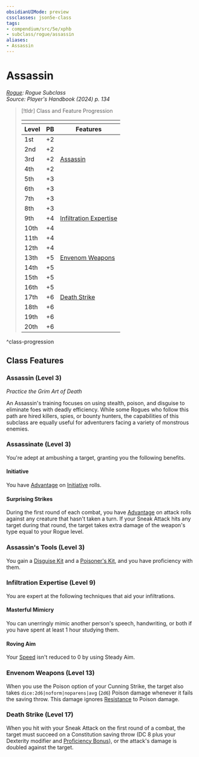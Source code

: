 ```yaml
---
obsidianUIMode: preview
cssclasses: json5e-class
tags:
- compendium/src/5e/xphb
- subclass/rogue/assassin
aliases:
- Assassin
---
```

# Assassin
*[Rogue](./rogue-xphb.md): Rogue Subclass*  
*Source: Player's Handbook (2024) p. 134*  

> [!tldr] Class and Feature Progression
> 
> <table class="class-progression">
> <thead>
> <tr><th colspan='3'></th></tr>
> <tr class="class-progression"><th class"level">Level</th><th class"pb">PB</th><th class"feature">Features</th></tr>
> </thead><tbody>
> <tr class="class-progression"><td class"level">1st</td><td class"pb">+2</td><td class"feature"></td></tr>
> <tr class="class-progression"><td class"level">2nd</td><td class"pb">+2</td><td class"feature"></td></tr>
> <tr class="class-progression"><td class"level">3rd</td><td class"pb">+2</td><td class"feature"><a href='#Assassin (Level 3)' class='internal-link'>Assassin</a></td></tr>
> <tr class="class-progression"><td class"level">4th</td><td class"pb">+2</td><td class"feature"></td></tr>
> <tr class="class-progression"><td class"level">5th</td><td class"pb">+3</td><td class"feature"></td></tr>
> <tr class="class-progression"><td class"level">6th</td><td class"pb">+3</td><td class"feature"></td></tr>
> <tr class="class-progression"><td class"level">7th</td><td class"pb">+3</td><td class"feature"></td></tr>
> <tr class="class-progression"><td class"level">8th</td><td class"pb">+3</td><td class"feature"></td></tr>
> <tr class="class-progression"><td class"level">9th</td><td class"pb">+4</td><td class"feature"><a href='#Infiltration Expertise (Level 9)' class='internal-link'>Infiltration Expertise</a></td></tr>
> <tr class="class-progression"><td class"level">10th</td><td class"pb">+4</td><td class"feature"></td></tr>
> <tr class="class-progression"><td class"level">11th</td><td class"pb">+4</td><td class"feature"></td></tr>
> <tr class="class-progression"><td class"level">12th</td><td class"pb">+4</td><td class"feature"></td></tr>
> <tr class="class-progression"><td class"level">13th</td><td class"pb">+5</td><td class"feature"><a href='#Envenom Weapons (Level 13)' class='internal-link'>Envenom Weapons</a></td></tr>
> <tr class="class-progression"><td class"level">14th</td><td class"pb">+5</td><td class"feature"></td></tr>
> <tr class="class-progression"><td class"level">15th</td><td class"pb">+5</td><td class"feature"></td></tr>
> <tr class="class-progression"><td class"level">16th</td><td class"pb">+5</td><td class"feature"></td></tr>
> <tr class="class-progression"><td class"level">17th</td><td class"pb">+6</td><td class"feature"><a href='#Death Strike (Level 17)' class='internal-link'>Death Strike</a></td></tr>
> <tr class="class-progression"><td class"level">18th</td><td class"pb">+6</td><td class"feature"></td></tr>
> <tr class="class-progression"><td class"level">19th</td><td class"pb">+6</td><td class"feature"></td></tr>
> <tr class="class-progression"><td class"level">20th</td><td class"pb">+6</td><td class"feature"></td></tr>
> </tbody></table>

^class-progression


## Class Features

### Assassin (Level 3)

*Practice the Grim Art of Death*

An Assassin's training focuses on using stealth, poison, and disguise to eliminate foes with deadly efficiency. While some Rogues who follow this path are hired killers, spies, or bounty hunters, the capabilities of this subclass are equally useful for adventurers facing a variety of monstrous enemies.

### Assassinate (Level 3)

You're adept at ambushing a target, granting you the following benefits.

#### Initiative

You have [Advantage](/3-Mechanics/CLI/variant-rules/advantage-xphb.md) on [Initiative](/3-Mechanics/CLI/variant-rules/initiative-xphb.md) rolls.

#### Surprising Strikes

During the first round of each combat, you have [Advantage](/3-Mechanics/CLI/variant-rules/advantage-xphb.md) on attack rolls against any creature that hasn't taken a turn. If your Sneak Attack hits any target during that round, the target takes extra damage of the weapon's type equal to your Rogue level.

### Assassin's Tools (Level 3)

You gain a [Disguise Kit](/3-Mechanics/CLI/items/disguise-kit-xphb.md) and a [Poisoner's Kit](/3-Mechanics/CLI/items/poisoners-kit-xphb.md), and you have proficiency with them.

### Infiltration Expertise (Level 9)

You are expert at the following techniques that aid your infiltrations.

#### Masterful Mimicry

You can unerringly mimic another person's speech, handwriting, or both if you have spent at least 1 hour studying them.

#### Roving Aim

Your [Speed](/3-Mechanics/CLI/variant-rules/speed-xphb.md) isn't reduced to 0 by using Steady Aim.

### Envenom Weapons (Level 13)

When you use the Poison option of your Cunning Strike, the target also takes `dice:2d6|noform|noparens|avg` (`2d6`) Poison damage whenever it fails the saving throw. This damage ignores [Resistance](/3-Mechanics/CLI/variant-rules/resistance-xphb.md) to Poison damage.

### Death Strike (Level 17)

When you hit with your Sneak Attack on the first round of a combat, the target must succeed on a Constitution saving throw (DC 8 plus your Dexterity modifier and [Proficiency Bonus](/3-Mechanics/CLI/variant-rules/proficiency-xphb.md)), or the attack's damage is doubled against the target.